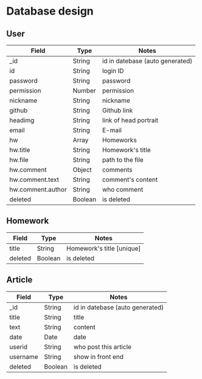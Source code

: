 # Database design

## User

Field        | Type          | Notes
------------ | ------------- | ------------
_id          | String        | id in datebase (auto generated)
id           | String        | login ID
password     | String        | password
permission   | Number        | permission
nickname     | String        | nickname
github       | String        | Github link
headimg      | String        | link of head portrait
email        | String        | E-mail
hw           | Array         | Homeworks
hw.title     | String        | Homework's title
hw.file      | String        | path to the file
hw.comment   | Object        | comments
hw.comment.text | String     | comment's content
hw.comment.author | String   | who comment
deleted      | Boolean       | is deleted

## Homework

Field        | Type          | Notes
------------ | ------------- | ------------
title        | String        | Homework's title [unique]
deleted      | Boolean       | is deleted

## Article

Field          | Type        | Notes
-------------- | ----------- | ------------
_id            | String      | id in datebase (auto generated)
title          | String      | title
text           | String      | content
date           | Date        | date
userid         | String      | who post this article
username       | String      | show in front end
deleted        | Boolean     | is deleted
